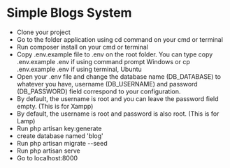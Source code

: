 # Simple Blogs System

* Clone your project
* Go to the folder application using cd command on your cmd or terminal
* Run composer install on your cmd or terminal
* Copy .env.example file to .env on the root folder. You can type copy .env.example .env if using command prompt Windows or cp .env.example .env if using terminal, Ubuntu
* Open your .env file and change the database name (DB_DATABASE) to whatever you have, username (DB_USERNAME) and password (DB_PASSWORD) field correspond to your configuration. 
* By default, the username is root and you can leave the password field empty. (This is for Xampp) 
* By default, the username is root and password is also root. (This is for Lamp)
* Run php artisan key:generate
* create database named 'blog'
* Run php artisan migrate --seed
* Run php artisan serve
* Go to localhost:8000


